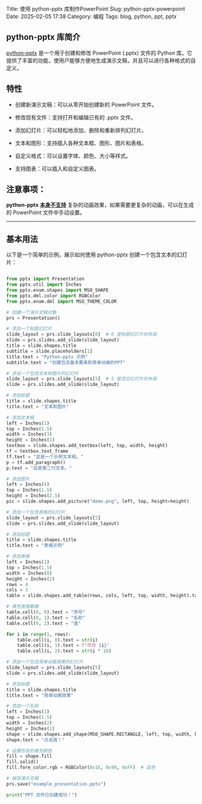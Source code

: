 Title: 使用 python-pptx 库制作PowerPoint
Slug: python-pptx-powerpoint
Date: 2025-02-05 17:38
Category: 编程
Tags: blog, python, ppt, pptx

## python-pptx 库简介
[python-pptx](https://python-pptx.readthedocs.io/) 是一个用于创建和修改 PowerPoint (.pptx) 文件的 Python 库。它提供了丰富的功能，使用户能够方便地生成演示文稿，并且可以进行各种格式的自定义。

## 特性
- 创建新演示文稿：可以从零开始创建新的 PowerPoint 文件。

- 修改现有文件：支持打开和编辑已有的 .pptx 文件。

- 添加幻灯片：可以轻松地添加、删除和重新排列幻灯片。

- 文本和图形：支持插入各种文本框、图形、图片和表格。

- 自定义格式：可以设置字体、颜色、大小等样式。

- 支持图表：可以插入和自定义图表。

## 注意事项：
**python-pptx <u>本身不支持</u>** 复杂的动画效果，如果需要更复杂的动画，可以在生成的 PowerPoint 文件中手动设置。

---

## 基本用法
以下是一个简单的示例，展示如何使用 python-pptx 创建一个包含文本的幻灯片：
```python

from pptx import Presentation
from pptx.util import Inches
from pptx.enum.shapes import MSO_SHAPE
from pptx.dml.color import RGBColor
from pptx.enum.dml import MSO_THEME_COLOR

# 创建一个演示文稿对象
prs = Presentation()

# 添加一个标题幻灯片
slide_layout = prs.slide_layouts[0]  # 0 是标题幻灯片的布局
slide = prs.slides.add_slide(slide_layout)
title = slide.shapes.title
subtitle = slide.placeholders[1]
title.text = "Python-pptx 示例"
subtitle.text = "创建包含基本要素和简单动画的PPT"

# 添加一个包含文本和图片的幻灯片
slide_layout = prs.slide_layouts[5]  # 5 是空白幻灯片的布局
slide = prs.slides.add_slide(slide_layout)

# 添加标题
title = slide.shapes.title
title.text = "文本和图片"

# 添加文本框
left = Inches(1)
top = Inches(1.5)
width = Inches(3)
height = Inches(1)
textbox = slide.shapes.add_textbox(left, top, width, height)
tf = textbox.text_frame
tf.text = "这是一个示例文本框。"
p = tf.add_paragraph()
p.text = "这是第二行文本。"

# 添加图片
left = Inches(4)
top = Inches(1.5)
height = Inches(2.5)
pic = slide.shapes.add_picture("demo.png", left, top, height=height)

# 添加一个包含表格的幻灯片
slide_layout = prs.slide_layouts[5]
slide = prs.slides.add_slide(slide_layout)

# 添加标题
title = slide.shapes.title
title.text = "表格示例"

# 添加表格
left = Inches(1)
top = Inches(1.5)
width = Inches(8)
height = Inches(2)
rows = 4
cols = 3
table = slide.shapes.add_table(rows, cols, left, top, width, height).table

# 填充表格数据
table.cell(0, 0).text = "序号"
table.cell(0, 1).text = "名称"
table.cell(0, 2).text = "值"

for i in range(1, rows):
    table.cell(i, 0).text = str(i)
    table.cell(i, 1).text = f"项目 {i}"
    table.cell(i, 2).text = str(i * 10)

# 添加一个包含简单动画效果的幻灯片
slide_layout = prs.slide_layouts[5]
slide = prs.slides.add_slide(slide_layout)

# 添加标题
title = slide.shapes.title
title.text = "简单动画效果"

# 添加一个形状
left = Inches(1)
top = Inches(1.5)
width = Inches(2)
height = Inches(1)
shape = slide.shapes.add_shape(MSO_SHAPE.RECTANGLE, left, top, width, height)
shape.text = "点击我！"

# 设置形状的填充颜色
fill = shape.fill
fill.solid()
fill.fore_color.rgb = RGBColor(0x1E, 0x90, 0xFF)  # 蓝色

# 保存演示文稿
prs.save("example_presentation.pptx")

print("PPT 文件已创建成功！")
```